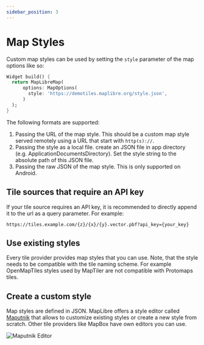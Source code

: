 ```yaml
---
sidebar_position: 3
---
```


# Map Styles

Custom map styles can be used by setting the `style` parameter of the map
options like so:

```dart
Widget build() {
  return MapLibreMap(
      options: MapOptions(
        style: 'https://demotiles.maplibre.org/style.json',
      )
  );
}
```

The following formats are supported:

1. Passing the URL of the map style. This should be a custom map style served
   remotely using a URL that start with `http(s)://`.
2. Passing the style as a local file. create an JSON file in app directory (e.g.
   ApplicationDocumentsDirectory). Set the style string to the absolute path of
   this JSON file.
3. Passing the raw JSON of the map style. This is only supported on Android.

## Tile sources that require an API key

If your tile source requires an API key, it is recommended to directly append it
to the url as a query parameter.
For example:

```url
https://tiles.example.com/{z}/{x}/{y}.vector.pbf?api_key={your_key}
```

## Use existing styles

Every tile provider provides map styles that you can use. Note, that the style
needs to be compatible with the tile naming scheme. For example OpenMapTiles
styles used by MapTiler are not compatible with Protomaps tiles.

## Create a custom style

Map styles are defined in JSON. MapLibre offers a style editor
called [Maputnik](https://maplibre.org/maputnik)
that allows to customize existing styles or create a new style from scratch.
Other tile providers like MapBox have own editors you can use.

![Maputnik Editor](/img/Maputnik.jpg)
